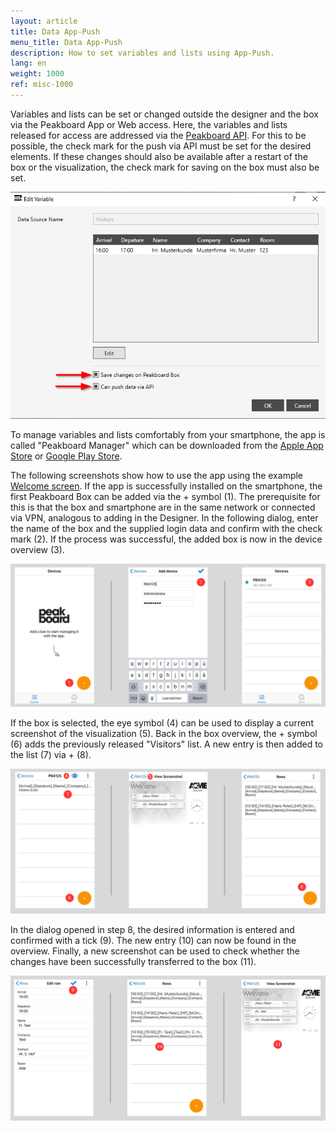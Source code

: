 ```yaml
---
layout: article
title: Data App-Push
menu_title: Data App-Push
description: How to set variables and lists using App-Push.
lang: en
weight: 1000
ref: misc-1000
---
```


Variables and lists can be set or changed outside the designer and the box via the Peakboard App or Web access.
Here, the variables and lists released for access are addressed via the [Peakboard API](/misc/07-en-API.html).
For this to be possible, the check mark for the push via API must be set for the desired elements.
If these changes should also be available after a restart of the box or the visualization, the check mark for saving on the box must also be set.

![image1](/assets/images/instant_boards/web/img0.png)

To manage variables and lists comfortably from your smartphone, the app is called "Peakboard Manager" which can be downloaded from the [Apple App Store](https://itunes.apple.com/de/app/peakboard-manager/id1148615440?mt=8) or [Google Play Store](https://play.google.com/store/apps/details?id=com.peakboard.manager&hl=en).

The following screenshots show how to use the app using the example [Welcome screen](/tutorials/Instant%20Boards/05-en-welcome.html).
If the app is successfully installed on the smartphone, the first Peakboard Box can be added via the + symbol (1). 
The prerequisite for this is that the box and smartphone are in the same network or connected via VPN, analogous to adding in the Designer.
In the following dialog, enter the name of the box and the supplied login data and confirm with the check mark (2).
If the process was successful, the added box is now in the device overview (3).

![img0](/assets/images/instant_boards/app/img0.png)

If the box is selected, the eye symbol (4) can be used to display a current screenshot of the visualization (5).
Back in the box overview, the + symbol (6) adds the previously released "Visitors" list.
A new entry is then added to the list (7) via + (8).

![img1](/assets/images/instant_boards/app/img1.png)

In the dialog opened in step 8, the desired information is entered and confirmed with a tick (9).
The new entry (10) can now be found in the overview.
Finally, a new screenshot can be used to check whether the changes have been successfully transferred to the box (11).

![img2](/assets/images/instant_boards/app/img2.png)